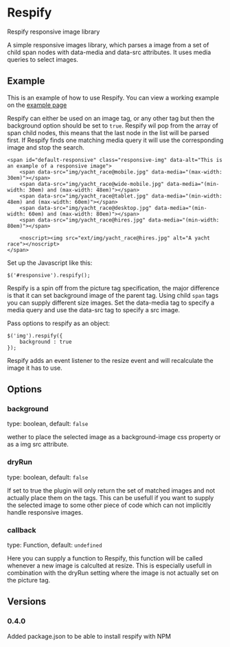 Respify
=======

Respify responsive image library

A simple responsive images library, which parses a image from a set of child span nodes with data-media and data-src attributes. It uses media queries to select images.

## Example

This is an example of how to use Respify. You can view a working example on the [example page](http://matthisk.github.io/Respify/)

Respify can either be used on an image tag, or any other tag but then the background option should be set to ```true```. Respify wil pop from the array of span child nodes, this means that the last node in the list will be parsed first. If Respify finds one matching media query it will use the corresponding image and stop the search.

```
<span id="default-responsive" class="responsive-img" data-alt="This is an example of a responsive image">
	<span data-src="img/yacht_race@mobile.jpg" data-media="(max-width: 30em)"></span>
	<span data-src="img/yacht_race@wide-mobile.jpg" data-media="(min-width: 30em) and (max-width: 48em)"></span>
	<span data-src="img/yacht_race@tablet.jpg" data-media="(min-width: 48em) and (max-width: 60em)"></span>
	<span data-src="img/yacht_race@desktop.jpg" data-media="(min-width: 60em) and (max-width: 80em)"></span>
	<span data-src="img/yacht_race@hires.jpg" data-media="(min-width: 80em)"></span>

	<noscript><img src="ext/img/yacht_race@hires.jpg" alt="A yacht race"></noscript>
</span>
```

Set up the Javascript like this:

```
$('#responsive').respify();
```

Respify is a spin off from the picture tag specification, the major difference is that it can set background image of the parent tag. Using child ```span``` tags you can supply different size images. Set the data-media tag to specify a media query and use the data-src tag to specify a src image.

Pass options to respify as an object:

```
$('img').respify({
	background : true
});
```
Respify adds an event listener to the resize event and will recalculate the image it has to use.


## Options

### background

type: boolean, default: ```false```

wether to place the selected image as a background-image css property or as a img src attribute.

### dryRun

type: boolean, default: ```false```

If set to true the plugin will only return the set of matched images and not actually place them on the tags. This can be usefull if you want to supply the selected image to some other piece of code which can not implicitly handle responsive images.

### callback

type: Function, default: ```undefined```

Here you can supply a function to Respify, this function will be called whenever a new image is calculted at resize. This is especially usefull in combination with the dryRun setting where the image is not actually set on the picture tag.
 
 
 ## Versions
 
 ### 0.4.0
 Added package.json to be able to install respify with NPM
